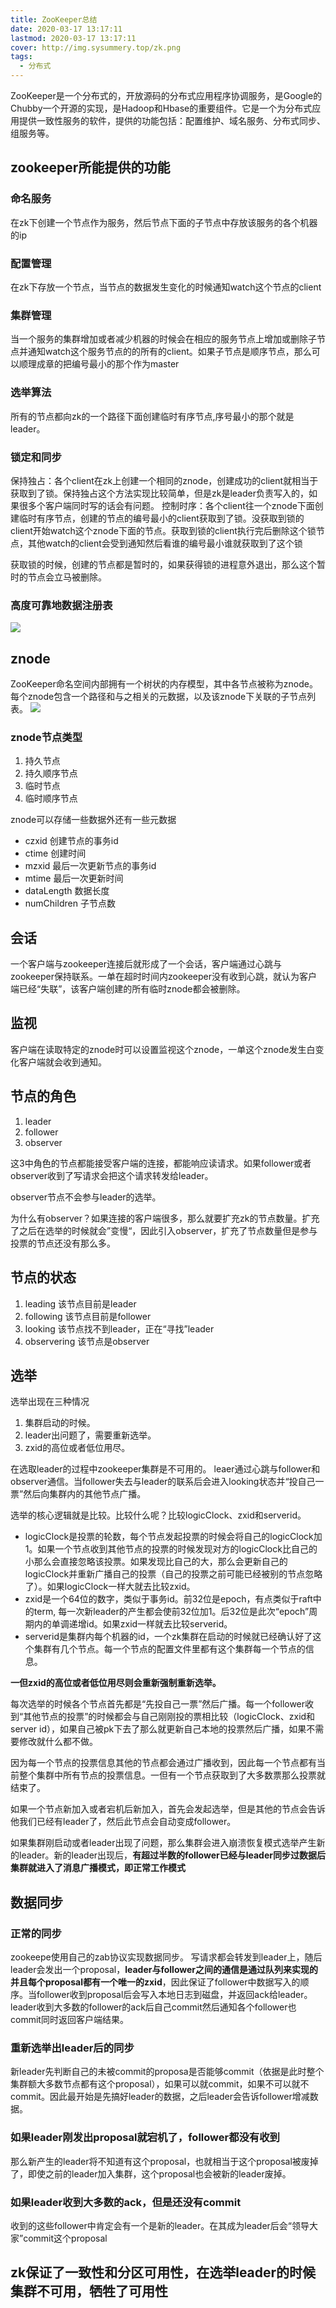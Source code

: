 ```yaml
---
title: ZooKeeper总结
date: 2020-03-17 13:17:11
lastmod: 2020-03-17 13:17:11
cover: http://img.sysummery.top/zk.png
tags:
  - 分布式
---
```

ZooKeeper是一个分布式的，开放源码的分布式应用程序协调服务，是Google的Chubby一个开源的实现，是Hadoop和Hbase的重要组件。它是一个为分布式应用提供一致性服务的软件，提供的功能包括：配置维护、域名服务、分布式同步、组服务等。
<!--more-->
## zookeeper所能提供的功能

### 命名服务
在zk下创建一个节点作为服务，然后节点下面的子节点中存放该服务的各个机器的ip

### 配置管理
在zk下存放一个节点，当节点的数据发生变化的时候通知watch这个节点的client

### 集群管理
当一个服务的集群增加或者减少机器的时候会在相应的服务节点上增加或删除子节点并通知watch这个服务节点的的所有的client。如果子节点是顺序节点，那么可以顺理成章的把编号最小的那个作为master

### 选举算法
所有的节点都向zk的一个路径下面创建临时有序节点,序号最小的那个就是leader。

### 锁定和同步
保持独占：各个client在zk上创建一个相同的znode，创建成功的client就相当于获取到了锁。保持独占这个方法实现比较简单，但是zk是leader负责写入的，如果很多个客户端同时写的话会有问题。
控制时序：各个client往一个znode下面创建临时有序节点，创建的节点的编号最小的client获取到了锁。没获取到锁的client开始watch这个znode下面的节点。获取到锁的client执行完后删除这个锁节点，其他watch的client会受到通知然后看谁的编号最小谁就获取到了这个锁

获取锁的时候，创建的节点都是暂时的，如果获得锁的进程意外退出，那么这个暂时的节点会立马被删除。

### 高度可靠地数据注册表

![](http://img.sysummery.top/zkc.jpg)
## znode
ZooKeeper命名空间内部拥有一个树状的内存模型，其中各节点被称为znode。每个znode包含一个路径和与之相关的元数据，以及该znode下关联的子节点列表。
![](http://img.sysummery.top/znode.png)

### znode节点类型

1. 持久节点
2. 持久顺序节点
3. 临时节点
4. 临时顺序节点

znode可以存储一些数据外还有一些元数据

* czxid 创建节点的事务id
* ctime 创建时间
* mzxid 最后一次更新节点的事务id
* mtime 最后一次更新时间
* dataLength 数据长度
* numChildren 子节点数

## 会话
一个客户端与zookeeper连接后就形成了一个会话，客户端通过心跳与zookeeper保持联系。一单在超时时间内zookeeper没有收到心跳，就认为客户端已经“失联”，该客户端创建的所有临时znode都会被删除。

## 监视
客户端在读取特定的znode时可以设置监视这个znode，一单这个znode发生白变化客户端就会收到通知。

## 节点的角色

1. leader
2. follower
3. observer

这3中角色的节点都能接受客户端的连接，都能响应读请求。如果follower或者observer收到了写请求会把这个请求转发给leader。

observer节点不会参与leader的选举。

为什么有observer？如果连接的客户端很多，那么就要扩充zk的节点数量。扩充了之后在选举的时候就会”变慢“，因此引入observer，扩充了节点数量但是参与投票的节点还没有那么多。

## 节点的状态
1. leading 该节点目前是leader
2. following 该节点目前是follower
3. looking 该节点找不到leader，正在“寻找”leader
4. observering 该节点是observer

## 选举
选举出现在三种情况

1. 集群启动的时候。
2. leader出问题了，需要重新选举。
3. zxid的高位或者低位用尽。

在选取leader的过程中zookeeper集群是不可用的。
leaer通过心跳与follower和observer通信。当follower失去与leader的联系后会进入looking状态并“投自己一票”然后向集群内的其他节点广播。

选举的核心逻辑就是比较。比较什么呢？比较logicClock、zxid和serverid。 

* logicClock是投票的轮数，每个节点发起投票的时候会将自己的logicClock加1。如果一个节点收到其他节点的投票的时候发现对方的logicClock比自己的小那么会直接忽略该投票。如果发现比自己的大，那么会更新自己的logicClock并重新广播自己的投票（自己的投票之前可能已经被别的节点忽略了）。如果logicClock一样大就去比较zxid。
* zxid是一个64位的数字，类似于事务id。前32位是epoch，有点类似于raft中的term, 每一次新leader的产生都会使前32位加1。后32位是此次“epoch”周期内的单调递增id。如果zxid一样就去比较serverid。
* serverid是集群内每个机器的id，一个zk集群在启动的时候就已经确认好了这个集群有几个节点。每一个节点的配置文件里都有这个集群每一个节点的信息。

**一但zxid的高位或者低位用尽则会重新强制重新选举。**

每次选举的时候各个节点首先都是“先投自己一票”然后广播。每一个follower收到“其他节点的投票”的时候都会与自己刚刚投的票相比较（logicClock、zxid和server id），如果自己被pk下去了那么就更新自己本地的投票然后广播，如果不需要修改就什么都不做。

因为每一个节点的投票信息其他的节点都会通过广播收到，因此每一个节点都有当前整个集群中所有节点的投票信息。一但有一个节点获取到了大多数票那么投票就结束了。

如果一个节点新加入或者宕机后新加入，首先会发起选举，但是其他的节点会告诉他我们已经有leader了，然后此节点会自动变成follower。

如果集群刚启动或者leader出现了问题，那么集群会进入崩溃恢复模式选举产生新的leader。新的leader出现后，**有超过半数的follower已经与leader同步过数据后集群就进入了消息广播模式，即正常工作模式**

## 数据同步
### 正常的同步
zookeepe使用自己的zab协议实现数据同步。
写请求都会转发到leader上，随后leader会发出一个proposal，**leader与follower之间的通信是通过队列来实现的并且每个proposal都有一个唯一的zxid**，因此保证了follower中数据写入的顺序。当follower收到proposal后会写入本地日志到磁盘，并返回ack给leader。leader收到大多数的follower的ack后自己commit然后通知各个follower也commit同时返回客户端结果。

### 重新选举出leader后的同步
新leader先判断自己的未被commit的proposa是否能够commit（依据是此时整个集群额大多数节点都有这个proposal），如果可以就commit，如果不可以就不commit。因此最开始是先搞好leader的数据，之后leader会告诉follower增减数据。

### 如果leader刚发出proposal就宕机了，follower都没有收到

那么新产生的leader将不知道有这个proposal，也就相当于这个proposal被废掉了，即使之前的leader加入集群，这个proposal也会被新的leader废掉。

### 如果leader收到大多数的ack，但是还没有commit
收到的这些follower中肯定会有一个是新的leader。在其成为leader后会“领导大家”commit这个proposal

## zk保证了一致性和分区可用性，在选举leader的时候集群不可用，牺牲了可用性

